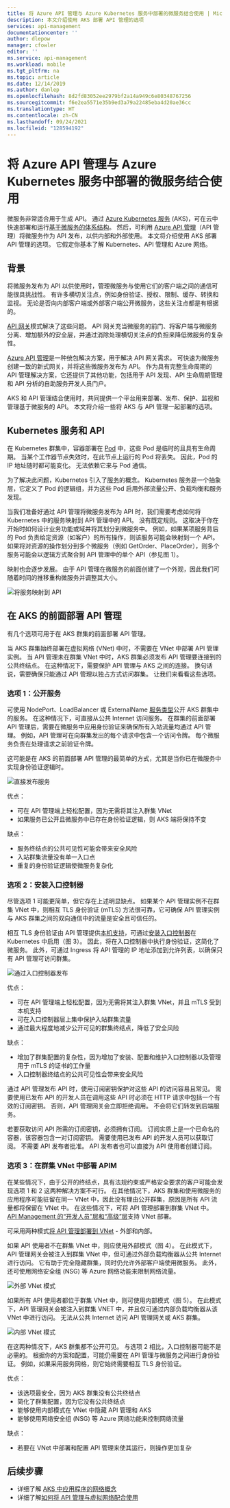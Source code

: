 ```yaml
---
title: 将 Azure API 管理与 Azure Kubernetes 服务中部署的微服务结合使用 | Microsoft Docs
description: 本文介绍使用 AKS 部署 API 管理的选项
services: api-management
documentationcenter: ''
author: dlepow
manager: cfowler
editor: ''
ms.service: api-management
ms.workload: mobile
ms.tgt_pltfrm: na
ms.topic: article
ms.date: 12/14/2019
ms.author: danlep
ms.openlocfilehash: 8d2fd83052ee2979bf2a14a949c6e80348767256
ms.sourcegitcommit: f6e2ea5571e35b9ed3a79a22485eba4d20ae36cc
ms.translationtype: HT
ms.contentlocale: zh-CN
ms.lasthandoff: 09/24/2021
ms.locfileid: "128594192"
---
```

# <a name="use-azure-api-management-with-microservices-deployed-in-azure-kubernetes-service"></a>将 Azure API 管理与 Azure Kubernetes 服务中部署的微服务结合使用

微服务非常适合用于生成 API。 通过 [Azure Kubernetes 服务](https://azure.microsoft.com/services/kubernetes-service/) (AKS)，可在云中快速部署和运行[基于微服务的体系结构](/azure/architecture/guide/architecture-styles/microservices)。 然后，可利用 [Azure API 管理](https://aka.ms/apimrocks)（API 管理）将微服务作为 API 发布，以供内部和外部使用。 本文将介绍使用 AKS 部署 API 管理的选项。 它假定你基本了解 Kubernetes、API 管理和 Azure 网络。 

## <a name="background"></a>背景

将微服务发布为 API 以供使用时，管理微服务与使用它们的客户端之间的通信可能很具挑战性。 有许多横切关注点，例如身份验证、授权、限制、缓存、转换和监视。 无论是否向内部客户端或外部客户端公开微服务，这些关注点都是有根据的。 

[API 网关](/dotnet/architecture/microservices/architect-microservice-container-applications/direct-client-to-microservice-communication-versus-the-api-gateway-pattern)模式解决了这些问题。 API 网关充当微服务的前门、将客户端与微服务分离、增加额外的安全层，并通过消除处理横切关注点的负担来降低微服务的复杂性。 

[Azure API 管理](https://aka.ms/apimrocks)是一种统包解决方案，用于解决 API 网关需求。 可快速为微服务创建一致的新式网关，并将这些微服务发布为 API。 作为具有完整生命周期的 API 管理解决方案，它还提供了其他功能，包括用于 API 发现、API 生命周期管理和 API 分析的自助服务开发人员门户。

AKS 和 API 管理结合使用时，共同提供一个平台用来部署、发布、保护、监视和管理基于微服务的 API。 本文将介绍一些将 AKS 与 API 管理一起部署的选项。 

## <a name="kubernetes-services-and-apis"></a>Kubernetes 服务和 API

在 Kubernetes 群集中，容器部署在 [Pod](https://kubernetes.io/docs/concepts/workloads/pods/pod/) 中，这些 Pod 是临时的且具有生命周期。 当某个工作器节点失效时，在此节点上运行的 Pod 将丢失。 因此，Pod 的 IP 地址随时都可能变化。 无法依赖它来与 Pod 通信。 

为了解决此问题，Kubernetes 引入了[服务](https://kubernetes.io/docs/concepts/services-networking/service/)的概念。 Kubernetes 服务是一个抽象层，它定义了 Pod 的逻辑组，并为这些 Pod 启用外部流量公开、负载均衡和服务发现。 

当我们准备好通过 API 管理将微服务发布为 API 时，我们需要考虑如何将 Kubernetes 中的服务映射到 API 管理中的 API。 没有既定规则。 这取决于你在开始时如何设计业务功能或域并将其划分到微服务中。 例如，如果某项服务背后的 Pod 负责给定资源（如客户）的所有操作，则该服务可能会映射到一个 API。 如果将对资源的操作划分到多个微服务（例如 GetOrder、PlaceOrder），则多个服务可能会以逻辑方式聚合到 API 管理中的单个 API（参见图 1）。 

映射也会逐步发展。 由于 API 管理在微服务的前面创建了一个外观，因此我们可随着时间的推移重构微服务并调整其大小。 

![将服务映射到 API](./media/api-management-aks/service-api-mapping.png)

## <a name="deploy-api-management-in-front-of-aks"></a>在 AKS 的前面部署 API 管理

有几个选项可用于在 AKS 群集的前面部署 API 管理。 

当 AKS 群集始终部署在虚拟网络 (VNet) 中时，不需要在 VNet 中部署 API 管理实例。 当 API 管理未在群集 VNet 中时，AKS 群集必须发布 API 管理要连接到的公共终结点。 在这种情况下，需要保护 API 管理与 AKS 之间的连接。 换句话说，需要确保只能通过 API 管理以独占方式访问群集。 让我们来看看这些选项。 

### <a name="option-1-expose-services-publicly"></a>选项 1：公开服务

可使用 NodePort、LoadBalancer 或 ExternalName [服务类型](../aks/concepts-network.md)公开 AKS 群集中的服务。 在这种情况下，可直接从公共 Internet 访问服务。 在群集的前面部署 API 管理后，需要在微服务中应用身份验证来确保所有入站流量均通过 API 管理。 例如，API 管理可在向群集发出的每个请求中包含一个访问令牌。 每个微服务负责在处理请求之前验证令牌。 


这可能是在 AKS 的前面部署 API 管理的最简单的方式，尤其是当你已在微服务中实现身份验证逻辑时。 

![直接发布服务](./media/api-management-aks/direct.png)

优点：
* 可在 API 管理端上轻松配置，因为无需将其注入群集 VNet
* 如果服务已公开且微服务中已存在身份验证逻辑，则 AKS 端将保持不变

缺点：
* 服务终结点的公共可见性可能会带来安全风险
* 入站群集流量没有单一入口点
* 重复的身份验证逻辑使微服务复杂化

### <a name="option-2-install-an-ingress-controller"></a>选项 2：安装入口控制器

尽管选项 1 可能更简单，但它存在上述明显缺点。 如果某个 API 管理实例不在群集 VNet 中，则相互 TLS 身份验证 (mTLS) 方法很可靠，它可确保 API 管理实例与 AKS 群集之间的双向通信中的流量是安全且可信任的。 

相互 TLS 身份验证由 API 管理提供[本机支持](./api-management-howto-mutual-certificates.md)，可通过[安装入口控制器](../aks/ingress-own-tls.md)在 Kubernetes 中启用（图 3）。 因此，将在入口控制器中执行身份验证，这简化了微服务。 此外，可通过 Ingress 将 API 管理的 IP 地址添加到允许列表，以确保只有 API 管理可访问群集。  

 
![通过入口控制器发布](./media/api-management-aks/ingress-controller.png)


优点：
* 可在 API 管理端上轻松配置，因为无需将其注入群集 VNet，并且 mTLS 受到本机支持
* 可在入口控制器层上集中保护入站群集流量
* 通过最大程度地减少公开可见的群集终结点，降低了安全风险

缺点：
* 增加了群集配置的复杂性，因为增加了安装、配置和维护入口控制器以及管理用于 mTLS 的证书的工作量
* 入口控制器终结点的公共可见性会带来安全风险


通过 API 管理发布 API 时，使用订阅密钥保护对这些 API 的访问容易且常见。 需要使用已发布 API 的开发人员在调用这些 API 时必须在 HTTP 请求中包括一个有效的订阅密钥。 否则，API 管理网关会立即拒绝调用。 不会将它们转发到后端服务。

若要获取访问 API 所需的订阅密钥，必须拥有订阅。 订阅实质上是一个已命名的容器，该容器包含一对订阅密钥。 需要使用已发布 API 的开发人员可以获取订阅。 不需要 API 发布者批准。 API 发布者也可以直接为 API 使用者创建订阅。

### <a name="option-3-deploy-apim-inside-the-cluster-vnet"></a>选项 3：在群集 VNet 中部署 APIM

在某些情况下，由于公开的终结点，具有法规约束或严格安全要求的客户可能会发现选项 1 和 2 这两种解决方案不可行。 在其他情况下，AKS 群集和使用微服务的应用程序可能驻留在同一 VNet 中，因此没有理由公开群集，原因是所有 API 流量都将保留在 VNet 中。 在这些情况下，可将 API 管理部署到群集 VNet 中。 [API Management 的“开发人员”层和“高级”层](https://aka.ms/apimpricing)支持 VNet 部署。 

可采用两种模式[将 API 管理部署到 VNet](./api-management-using-with-vnet.md) - 外部和内部。 

如果 API 使用者不在群集 VNet 中，则应使用外部模式（图 4）。 在此模式下，API 管理网关会被注入到群集 VNet 中，但可通过外部负载均衡器从公共 Internet 进行访问。 它有助于完全隐藏群集，同时仍允许外部客户端使用微服务。 此外，还可使用网络安全组 (NSG) 等 Azure 网络功能来限制网络流量。

![外部 VNet 模式](./media/api-management-aks/vnet-external.png)

如果所有 API 使用者都位于群集 VNet 中，则可使用内部模式（图 5）。 在此模式下，API 管理网关会被注入到群集 VNET 中，并且仅可通过内部负载均衡器从该 VNet 中进行访问。 无法从公共 Internet 访问 API 管理网关或 AKS 群集。 

![内部 VNet 模式](./media/api-management-aks/vnet-internal.png)

 在这两种情况下，AKS 群集都不公开可见。 与选项 2 相比，入口控制器可能不是必需的。 根据你的方案和配置，可能仍需要在 API 管理与微服务之间进行身份验证。 例如，如果采用服务网格，则它始终需要相互 TLS 身份验证。 

优点：
* 该选项最安全，因为 AKS 群集没有公共终结点
* 简化了群集配置，因为它没有公共终结点
* 能够使用内部模式在 VNet 中隐藏 API 管理和 AKS
* 能够使用网络安全组 (NSG) 等 Azure 网络功能来控制网络流量

缺点：
* 若要在 VNet 中部署和配置 API 管理来使其运行，则操作更加复杂

## <a name="next-steps"></a>后续步骤

* 详细了解 [AKS 中应用程序的网络概念](../aks/concepts-network.md)
* 详细了解[如何将 API 管理与虚拟网络配合使用](./api-management-using-with-vnet.md)

